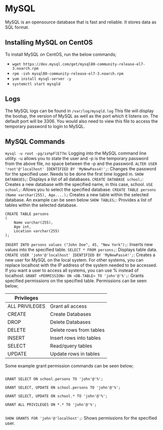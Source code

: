 # MySQL
MySQL is an opensource database that is fast and reliable. It stores data as SQL format.

## Installing MySQL on CentOS
To install MySQL on CentOS, run the below commands;
- `wget https://dev.mysql.com/get/mysql80-community-release-el7-3.noarch.rpm`
- `rpm -ivh mysql80-community-release-el7-3.noarch.rpm`
- `yum install mysql-server -y`
- `systemctl start mysqld`

## Logs
The MySQL logs can be found in `/var/log/mysqld.log`
This file will display the bootup, the version of MySQL as well as the port which it listens on. The default port will be 3306. You would also need to view this file to access the temporary password to login to MySQL.

## MySQL Commands
`mysql -u root -pg/io%pFlE77m`: Logging into the MySQL command line utility. -u allows you to state the user and -p is the temporary password from the above file, no space between the -p and the password.
`ALTER USER 'root'@'localhost' IDENTIFIED BY 'MyNewPass4!';`: Changes the password for the specified user. Needs to be done the first time logged in.
`SHOW DATABASES;`: Displays a list of all databases.
`CREATE DATABASE school;`: Creates a new database with the specified name, in this case, school.
`USE school;`: Allows you to select the specified database.
`CREATE TABLE persons (Name varchar(255), Age....);` Creates a new table within the selected database. An example can be seen below
`SHOW TABLES;`: Provides a list of tables within the selected database.

```
CREATE TABLE persons
(
    Name varchar(255),
    Age int,
    Location varchar(255)
);

```

`INSERT INTO persons values ("John Doe", 45, "New York");`: Inserts new values into the specified table.
`SELECT * FROM persons;`: Displays table data.
`CREATE USER 'john'@'localhost' IDENTIFIED BY 'MyNewPass4!';`: Creates a new user for MySQL on the local system. For other systems, you can replace localhost with the IP address of the system needed to be accessed. If you want a user to access all systems, you can use % instead of localhost.
`GRANT <PERMISSION> ON <DB.TABLE> TO 'john'@'%';`: Grants specified permissions on the specified table. Permissions can be seen below;

| Privileges     |                         |
| -------------- | ----------------------- |
| ALL PRIVILEGES | Grant all access        |
| CREATE         | Create Databases        |
| DROP           | Delete Databases        |
| DELETE         | Delete rows from tables |
| INSERT         | Insert rows into tables |
| SELECT         | Read/query tables       |
| UPDATE         | Update rows in tables   |

Some example grant permission commands can be seen below;

```

GRANT SELECT ON school.persons TO 'john'@'%';

GRANT SELECT, UPDATE ON school.persons TO 'john'@'%';

GRANT SELECT, UPDATE ON school.* TO 'john'@'%';

GRANT ALL PRIVILEGES ON *.* TO 'john'@'%';


```

`SHOW GRANTS FOR 'john'@'localhost';`: Shows permissions for the specified user.